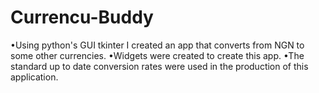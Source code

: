 # Currencu-Buddy
•Using python's GUI tkinter I created an app that converts from NGN to some  other currencies.  •Widgets were created to create this app.  •The standard up to date conversion rates were used in the production of this application.
